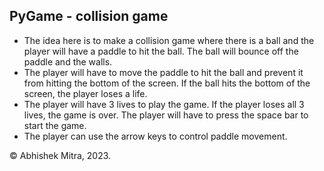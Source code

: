 ## PyGame - collision game

* The idea here is to make a collision game where there is a ball and the player will have a paddle to hit the ball. The ball will bounce off the paddle and the walls.
* The player will have to move the paddle to hit the ball and prevent it from hitting the bottom of the screen. If the ball hits the bottom of the screen, the player loses a life.
* The player will have 3 lives to play the game. If the player loses all 3 lives, the game is over. The player will have to press the space bar to start the game.
* The player can use the arrow keys to control paddle movement.

&copy; Abhishek Mitra, 2023.